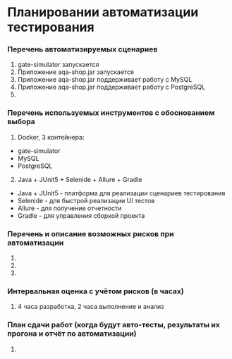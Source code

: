 # Планировании автоматизации тестирования

### Перечень автоматизируемых сценариев

1. gate-simulator запускается
2. Приложение aqa-shop.jar запускается
3. Приложение aqa-shop.jar поддерживает работу с MySQL
4. Приложение aqa-shop.jar поддерживает работу с PostgreSQL
5. 

### Перечень используемых инструментов с обоснованием выбора

1. Docker, 3 контейнера: 
- gate-simulator
- MySQL
- PostgreSQL
 
2. Java + JUnit5 + Selenide + Allure + Gradle
- Java + JUnit5 - платформа для реализации сценариев тестирования
- Selenide - для быстрой реализации UI тестов
- Allure - для получение отчетности
- Gradle - для управления сборкой проекта

### Перечень и описание возможных рисков при автоматизации

1. 
2. 
3. 

### Интервальная оценка с учётом рисков (в часах)

1. 4 часа разработка, 2 часа выполнение и анализ

### План сдачи работ (когда будут авто-тесты, результаты их прогона и отчёт по автоматизации)

1. 

